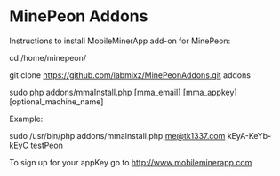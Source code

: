 MinePeon Addons
==============
  
Instructions to install MobileMinerApp add-on for MinePeon:
  
cd /home/minepeon/

git clone https://github.com/labmixz/MinePeonAddons.git addons

sudo php addons/mmaInstall.php [mma_email] [mma_appkey] [optional_machine_name]

Example:

sudo /usr/bin/php addons/mmaInstall.php me@tk1337.com kEyA-KeYb-kEyC testPeon


To sign up for your appKey go to http://www.mobileminerapp.com

